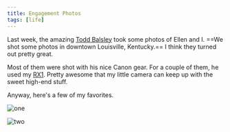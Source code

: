 ```yaml
---
title: Engagement Photos
tags: [life]
---
```


Last week, the amazing [Todd Balsley](http://www.abnyphotography.com) took some photos of Ellen and I. ==We shot some photos in downtown Louisville, Kentucky.== I think they turned out pretty great.

Most of them were shot with his nice Canon gear. For a couple of them, he used my [RX1](http://www.amazon.com/gp/product/B00AES296Q/ref=as_li_tf_tl?ie=UTF8&camp=1789&creative=9325&creativeASIN=B00AES296Q&linkCode=as2&tag=samsof0b-20). Pretty awesome that my little camera can keep up with the sweet high-end stuff.

Anyway, here's a few of my favorites.

![one](https://roon-media.s3.amazonaws.com/blogs/1/3c2R202D3f3b3q2t3F2M2M0V1e2s1P3Y/giant.jpg)


![two](https://roon-media.s3.amazonaws.com/blogs/1/2T1I1Q213M2u191e2E1s3d0L2E1J2X3N/giant.jpg)
